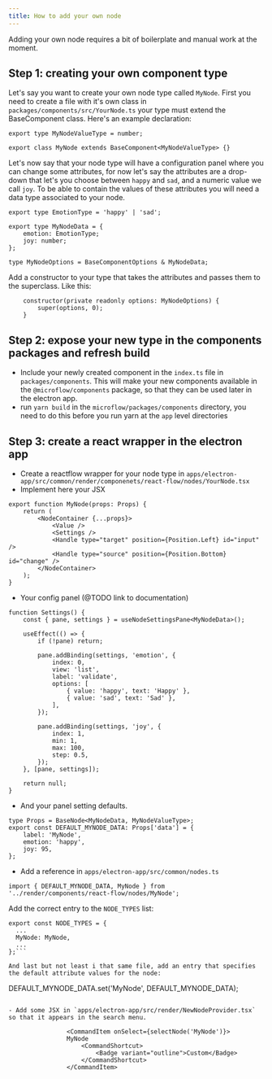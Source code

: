 ```yaml
---
title: How to add your own node
---
```


Adding your own node requires a bit of boilerplate and manual work at the moment.


## Step 1: creating your own component type

Let's say you want to create your own node type called `MyNode`. First you need to create a file with it's own class in `packages/components/src/YourNode.ts` your type must extend the BaseComponent class. Here's an example declaration:

```
export type MyNodeValueType = number;

export class MyNode extends BaseComponent<MyNodeValueType> {}
```

Let's now say that your node type will have a configuration panel where you can change some attributes, for now let's say the attributes are a drop-down that let's you choose between `happy` and `sad`, and a numeric value we call `joy`. To be able to contain the values of these attributes you will need a data type associated to your node.

```
export type EmotionType = 'happy' | 'sad';

export type MyNodeData = {
	emotion: EmotionType;
	joy: number;
};

type MyNodeOptions = BaseComponentOptions & MyNodeData;
```

Add a constructor to your type that takes the attributes and passes them to the superclass. Like this:

```
	constructor(private readonly options: MyNodeOptions) {
		super(options, 0);
	}
```

## Step 2: expose your new type in the components packages and refresh build

- Include your newly created component in the `index.ts` file in `packages/components`. This will make your new components available in the `@microflow/components` package, so that they can be used later in the electron app.
- run `yarn build` in the `microflow/packages/components` directory, you need to do this before you run yarn at the `app` level directories

## Step 3: create a react wrapper in the electron app

- Create a reactflow wrapper for your node type in `apps/electron-app/src/common/render/componenets/react-flow/nodes/YourNode.tsx`
- Implement here your JSX

```
export function MyNode(props: Props) {
	return (
		<NodeContainer {...props}>
			<Value />
			<Settings />
			<Handle type="target" position={Position.Left} id="input" />
			<Handle type="source" position={Position.Bottom} id="change" />
		</NodeContainer>
	);
}
```

- Your config panel (@TODO link to documentation)

```
function Settings() {
	const { pane, settings } = useNodeSettingsPane<MyNodeData>();

	useEffect(() => {
		if (!pane) return;

		pane.addBinding(settings, 'emotion', {
			index: 0,
			view: 'list',
			label: 'validate',
			options: [
				{ value: 'happy', text: 'Happy' },
				{ value: 'sad', text: 'Sad' },
			],
		});

		pane.addBinding(settings, 'joy', {
			index: 1,
			min: 1,
			max: 100,
			step: 0.5,
		});
	}, [pane, settings]);

	return null;
}
```

- And your panel setting defaults.

```
type Props = BaseNode<MyNodeData, MyNodeValueType>;
export const DEFAULT_MYNODE_DATA: Props['data'] = {
	label: 'MyNode',
	emotion: 'happy',
	joy: 95,
};
```

- Add a reference in `apps/electron-app/src/common/nodes.ts`

```
import { DEFAULT_MYNODE_DATA, MyNode } from '../render/components/react-flow/nodes/MyNode';
```

Add the correct entry to the `NODE_TYPES` list:
```
export const NODE_TYPES = {
  ...
  MyNode: MyNode,
  ...
};```

And last but not least i that same file, add an entry that specifies the default attribute values for the node:

```
DEFAULT_MYNODE_DATA.set('MyNode', DEFAULT_MYNODE_DATA);
```

- Add some JSX in `apps/electron-app/src/render/NewNodeProvider.tsx` so that it appears in the search menu.

```
					<CommandItem onSelect={selectNode('MyNode')}>
					MyNode
						<CommandShortcut>
							<Badge variant="outline">Custom</Badge>
						</CommandShortcut>
					</CommandItem>
```
